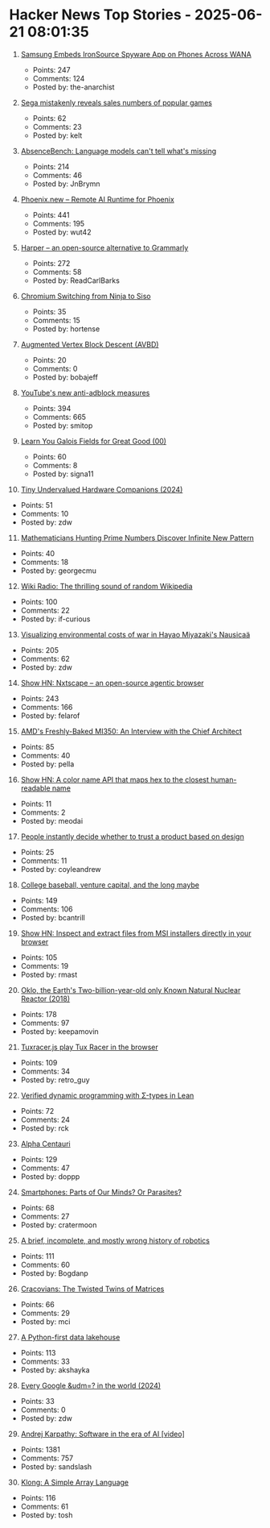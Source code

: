 # Hacker News Top Stories - 2025-06-21 08:01:35

1. [Samsung Embeds IronSource Spyware App on Phones Across WANA](https://smex.org/open-letter-to-samsung-end-forced-israeli-app-installations-in-the-wana-region/)
   - Points: 247
   - Comments: 124
   - Posted by: the-anarchist

2. [Sega mistakenly reveals sales numbers of popular games](https://www.gematsu.com/2025/06/sega-mistakenly-reveals-sales-numbers-for-like-a-dragon-infinite-wealth-persona-3-reload-shin-megami-tensei-v-and-more)
   - Points: 62
   - Comments: 23
   - Posted by: kelt

3. [AbsenceBench: Language models can't tell what's missing](https://arxiv.org/abs/2506.11440)
   - Points: 214
   - Comments: 46
   - Posted by: JnBrymn

4. [Phoenix.new – Remote AI Runtime for Phoenix](https://fly.io/blog/phoenix-new-the-remote-ai-runtime/)
   - Points: 441
   - Comments: 195
   - Posted by: wut42

5. [Harper – an open-source alternative to Grammarly](https://writewithharper.com)
   - Points: 272
   - Comments: 58
   - Posted by: ReadCarlBarks

6. [Chromium Switching from Ninja to Siso](https://groups.google.com/a/chromium.org/g/chromium-dev/c/v-WOvWUtOpg)
   - Points: 35
   - Comments: 15
   - Posted by: hortense

7. [Augmented Vertex Block Descent (AVBD)](https://graphics.cs.utah.edu/research/projects/avbd/)
   - Points: 20
   - Comments: 0
   - Posted by: bobajeff

8. [YouTube's new anti-adblock measures](https://iter.ca/post/yt-adblock/)
   - Points: 394
   - Comments: 665
   - Posted by: smitop

9. [Learn You Galois Fields for Great Good (00)](https://xorvoid.com/galois_fields_for_great_good_00.html)
   - Points: 60
   - Comments: 8
   - Posted by: signa11

10. [Tiny Undervalued Hardware Companions (2024)](https://vermaden.wordpress.com/2024/03/21/tiny-undervalued-hardware-companions/)
   - Points: 51
   - Comments: 10
   - Posted by: zdw

11. [Mathematicians Hunting Prime Numbers Discover Infinite New Pattern](https://www.scientificamerican.com/article/mathematicians-hunting-prime-numbers-discover-infinite-new-pattern-for/)
   - Points: 40
   - Comments: 18
   - Posted by: georgecmu

12. [Wiki Radio: The thrilling sound of random Wikipedia](https://www.monkeon.co.uk/wikiradio/)
   - Points: 100
   - Comments: 22
   - Posted by: if-curious

13. [Visualizing environmental costs of war in Hayao Miyazaki's Nausicaä](https://jgeekstudies.org/2025/06/20/wilted-lands-and-wounded-worlds-visualizing-environmental-costs-of-war-in-hayao-miyazakis-nausicaa-of-the-valley-of-the-wind/)
   - Points: 205
   - Comments: 62
   - Posted by: zdw

14. [Show HN: Nxtscape – an open-source agentic browser](https://github.com/nxtscape/nxtscape)
   - Points: 243
   - Comments: 166
   - Posted by: felarof

15. [AMD's Freshly-Baked MI350: An Interview with the Chief Architect](https://chipsandcheese.com/p/amds-freshly-baked-mi350-an-interview)
   - Points: 85
   - Comments: 40
   - Posted by: pella

16. [Show HN: A color name API that maps hex to the closest human-readable name](https://meodai.github.io/color-name-api/)
   - Points: 11
   - Comments: 2
   - Posted by: meodai

17. [People instantly decide whether to trust a product based on design](https://www.andrewcoyle.com/blog/beauty-is-objective)
   - Points: 25
   - Comments: 11
   - Posted by: coyleandrew

18. [College baseball, venture capital, and the long maybe](https://bcantrill.dtrace.org/2025/06/15/college-baseball-venture-capital-and-the-long-maybe/)
   - Points: 149
   - Comments: 106
   - Posted by: bcantrill

19. [Show HN: Inspect and extract files from MSI installers directly in your browser](https://pymsi.readthedocs.io/en/latest/msi_viewer.html)
   - Points: 105
   - Comments: 19
   - Posted by: rmast

20. [Oklo, the Earth's Two-billion-year-old only Known Natural Nuclear Reactor (2018)](https://www.iaea.org/newscenter/news/meet-oklo-the-earths-two-billion-year-old-only-known-natural-nuclear-reactor)
   - Points: 178
   - Comments: 97
   - Posted by: keepamovin

21. [Tuxracer.js play Tux Racer in the browser](https://github.com/ebbejan/tux-racer-js)
   - Points: 109
   - Comments: 34
   - Posted by: retro_guy

22. [Verified dynamic programming with Σ-types in Lean](https://tannerduve.github.io/blog/memoization-sigma/)
   - Points: 72
   - Comments: 24
   - Posted by: rck

23. [Alpha Centauri](https://www.filfre.net/2025/06/alpha-centauri/)
   - Points: 129
   - Comments: 47
   - Posted by: doppp

24. [Smartphones: Parts of Our Minds? Or Parasites?](https://www.tandfonline.com/doi/full/10.1080/00048402.2025.2504070)
   - Points: 68
   - Comments: 27
   - Posted by: cratermoon

25. [A brief, incomplete, and mostly wrong history of robotics](https://generalrobots.substack.com/p/a-brief-incomplete-and-mostly-wrong)
   - Points: 111
   - Comments: 60
   - Posted by: Bogdanp

26. [Cracovians: The Twisted Twins of Matrices](https://marcinciura.wordpress.com/2025/06/20/cracovians-the-twisted-twins-of-matrices/)
   - Points: 66
   - Comments: 29
   - Posted by: mci

27. [A Python-first data lakehouse](https://www.bauplanlabs.com/blog/everything-as-python)
   - Points: 113
   - Comments: 33
   - Posted by: akshayka

28. [Every Google &udm=? in the world (2024)](https://serpapi.com/blog/every-google-udm-in-the-world/)
   - Points: 33
   - Comments: 0
   - Posted by: zdw

29. [Andrej Karpathy: Software in the era of AI [video]](https://www.youtube.com/watch?v=LCEmiRjPEtQ)
   - Points: 1381
   - Comments: 757
   - Posted by: sandslash

30. [Klong: A Simple Array Language](https://t3x.org/klong/)
   - Points: 116
   - Comments: 61
   - Posted by: tosh

